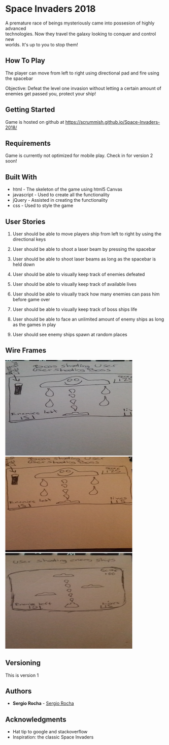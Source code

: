 # Space Invaders 2018				

A premature race of beings mysteriously came into possesion of highly advanced  
technologies. Now they travel the galaxy looking to conquer and control new 	  
worlds. It's up to you to stop them! 

## How To Play

The player can move from left to right using directional pad and fire using the spacebar

Objective: Defeat the level one invasion without letting a certain amount of enemies get passed you, protect your ship!

## Getting Started

Game is hosted on github at https://scrummish.github.io/Space-Invaders-2018/

## Requirements

Game is currently not optimized for mobile play. Check in for version 2 soon!

## Built With

* html - The skeleton of the game using html5 Canvas
* javascript - Used to create all the functionality
* jQuery - Assisted in creating the functionality
* css - Used to style the game

## User Stories

1. User should be able to move players ship from left to right by using the directional keys

2. User should be able to shoot a laser beam by pressing the spacebar

3. User should be able to shoot laser beams as long as the spacebar is held down

4. User should be able to visually keep track of enemies defeated

5. User should be able to visually keep track of available lives

6. User should be able to visually track how many enemies can pass him before game over

7. User should be able to visually keep track of boss ships life

8. User should be able to face an unlimited amount of enemy ships as long as the games in play

9. User should see enemy ships spawn at random places

## Wire Frames

<img height="300" width="400" src="imgs/1.jpg"/>
<img height="300" width="400" src="imgs/2.jpg"/>
<img height="300" width="400" src="imgs/3.jpg"/>

## Versioning

This is version 1 

## Authors

* **Sergio Rocha** - [Sergio Rocha](https://github.com/scrummish)


## Acknowledgments

* Hat tip to google and stackoverflow 
* Inspiration: the classic Space Invaders
